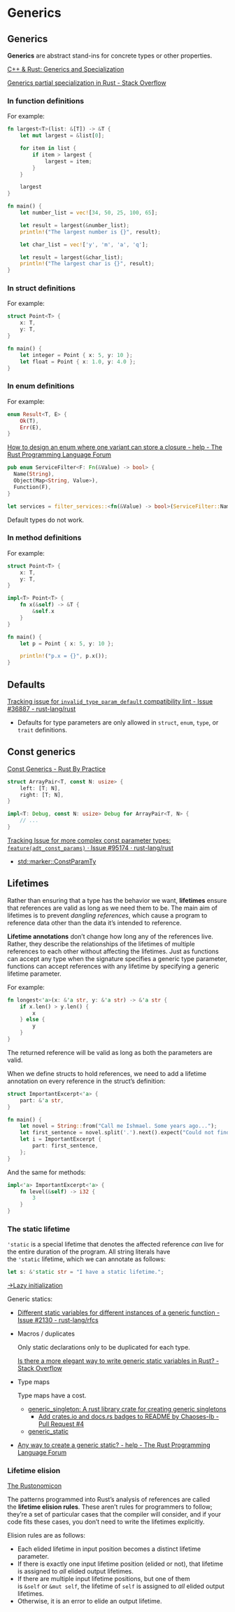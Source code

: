 # Generics
## Generics
**Generics** are abstract stand-ins for concrete types or other properties.

[C++ & Rust: Generics and Specialization](https://www.tangramvision.com/blog/c-rust-generics-and-specialization)

[Generics partial specialization in Rust - Stack Overflow](https://stackoverflow.com/questions/66832882/generics-partial-specialization-in-rust)

### In function definitions
For example:
```rust
fn largest<T>(list: &[T]) -> &T {
    let mut largest = &list[0];

    for item in list {
        if item > largest {
            largest = item;
        }
    }

    largest
}

fn main() {
    let number_list = vec![34, 50, 25, 100, 65];

    let result = largest(&number_list);
    println!("The largest number is {}", result);

    let char_list = vec!['y', 'm', 'a', 'q'];

    let result = largest(&char_list);
    println!("The largest char is {}", result);
}
```

### In struct definitions
For example:
```rust
struct Point<T> {
    x: T,
    y: T,
}

fn main() {
    let integer = Point { x: 5, y: 10 };
    let float = Point { x: 1.0, y: 4.0 };
}
```

### In enum definitions
For example:
```rust
enum Result<T, E> {
    Ok(T),
    Err(E),
}
```

[How to design an enum where one variant can store a closure - help - The Rust Programming Language Forum](https://users.rust-lang.org/t/how-to-design-an-enum-where-one-variant-can-store-a-closure/59322)
```rust
pub enum ServiceFilter<F: Fn(&Value) -> bool> {
  Name(String),
  Object(Map<String, Value>),
  Function(F),
}

let services = filter_services::<fn(&Value) -> bool>(ServiceFilter::Name("myName".to_string()));
```
Default types do not work.

### In method definitions
For example:
```rust
struct Point<T> {
    x: T,
    y: T,
}

impl<T> Point<T> {
    fn x(&self) -> &T {
        &self.x
    }
}

fn main() {
    let p = Point { x: 5, y: 10 };

    println!("p.x = {}", p.x());
}
```

## Defaults
[Tracking issue for `invalid_type_param_default` compatibility lint - Issue #36887 - rust-lang/rust](https://github.com/rust-lang/rust/issues/36887)
- Defaults for type parameters are only allowed in `struct`, `enum`, `type`, or `trait` definitions.

## Const generics
[Const Generics - Rust By Practice](https://practice.rs/generics-traits/const-generics.html)

```rust
struct ArrayPair<T, const N: usize> {
    left: [T; N],
    right: [T; N],
}

impl<T: Debug, const N: usize> Debug for ArrayPair<T, N> {
    // ...
}
```

[Tracking Issue for more complex const parameter types: `feature(adt_const_params)` · Issue #95174 · rust-lang/rust](https://github.com/rust-lang/rust/issues/95174)
- [std::marker::ConstParamTy](https://doc.rust-lang.org/nightly/std/marker/trait.ConstParamTy.html)

## Lifetimes
Rather than ensuring that a type has the behavior we want, **lifetimes** ensure that references are valid as long as we need them to be. The main aim of lifetimes is to prevent _dangling references_, which cause a program to reference data other than the data it’s intended to reference.

**Lifetime annotations** don’t change how long any of the references live. Rather, they describe the relationships of the lifetimes of multiple references to each other without affecting the lifetimes. Just as functions can accept any type when the signature specifies a generic type parameter, functions can accept references with any lifetime by specifying a generic lifetime parameter.

For example:
```rust
fn longest<'a>(x: &'a str, y: &'a str) -> &'a str {
    if x.len() > y.len() {
        x
    } else {
        y
    }
}
```
The returned reference will be valid as long as both the parameters are valid.

When we define structs to hold references, we need to add a lifetime annotation on every reference in the struct’s definition:
```rust
struct ImportantExcerpt<'a> {
    part: &'a str,
}

fn main() {
    let novel = String::from("Call me Ishmael. Some years ago...");
    let first_sentence = novel.split('.').next().expect("Could not find a '.'");
    let i = ImportantExcerpt {
        part: first_sentence,
    };
}
```

And the same for methods:
```rust
impl<'a> ImportantExcerpt<'a> {
    fn level(&self) -> i32 {
        3
    }
}
```

### The static lifetime
`'static` is a special lifetime that denotes the affected reference _can_ live for the entire duration of the program. All string literals have the `'static` lifetime, which we can annotate as follows:
```rust
let s: &'static str = "I have a static lifetime.";
```

[→Lazy initialization](../../Libraries/Paradigms/Object-oriented.md#lazy-evaluation)

Generic statics:
- [Different static variables for different instances of a generic function - Issue #2130 - rust-lang/rfcs](https://github.com/rust-lang/rfcs/issues/2130)

- Macros / duplicates
  
  Only static declarations only to be duplicated for each type.

  [Is there a more elegant way to write generic static variables in Rust? - Stack Overflow](https://stackoverflow.com/questions/75582901/is-there-a-more-elegant-way-to-write-generic-static-variables-in-rust)

- Type maps

  Type maps have a cost.

  - [generic\_singleton: A rust library crate for creating generic singletons](https://github.com/WalterSmuts/generic_singleton)
    - [Add crates.io and docs.rs badges to README by Chaoses-Ib - Pull Request #4](https://github.com/WalterSmuts/generic_singleton/pull/4)
  - [generic\_static](https://github.com/hukumka/generic_static)

- [Any way to create a generic static? - help - The Rust Programming Language Forum](https://users.rust-lang.org/t/any-way-to-create-a-generic-static/73556)

### Lifetime elision
[The Rustonomicon](https://doc.rust-lang.org/nomicon/lifetime-elision.html)

The patterns programmed into Rust’s analysis of references are called the **lifetime elision rules**. These aren’t rules for programmers to follow; they’re a set of particular cases that the compiler will consider, and if your code fits these cases, you don’t need to write the lifetimes explicitly.

Elision rules are as follows:
- Each elided lifetime in input position becomes a distinct lifetime parameter.
- If there is exactly one input lifetime position (elided or not), that lifetime is assigned to _all_ elided output lifetimes.
- If there are multiple input lifetime positions, but one of them is `&self` or `&mut self`, the lifetime of `self` is assigned to _all_ elided output lifetimes.
- Otherwise, it is an error to elide an output lifetime.
